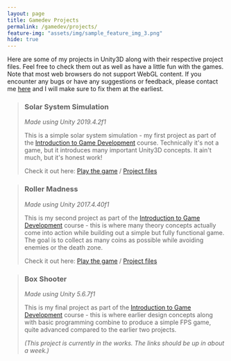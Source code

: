 ```yaml
---
layout: page
title: Gamedev Projects
permalink: /gamedev/projects/
feature-img: "assets/img/sample_feature_img_3.png"
hide: true
---
```


Here are some of my projects in Unity3D along with their respective project files. Feel free to check them out as well as have a little fun with the games. Note that most web browsers do not support WebGL content. If you encounter any bugs or have any suggestions or feedback, please contact me [here](https://forms.gle/za5hyQ4nHnz6FT7R6) and I will make sure to fix them at the earliest.

> <h3>Solar System Simulation</h3>
> <i>Made using Unity 2019.4.2f1</i>
>
> This is a simple solar system simulation - my first project as part of the [Introduction to Game Development](https://www.coursera.org/learn/game-development?specialization=game-development) course. Technically it's not a game, but it introduces many important Unity3D concepts. It ain't much, but it's honest work!
>
> Check it out here: [Play the game](/gamedev/files/solarsystem/Builds/WebGL/index.html) / [Project files](https://github.com/omprabhu31/omprabhu31.github.io/tree/master/gamedev/files/solarsystem)

> <h3>Roller Madness</h3>
> <i>Made using Unity 2017.4.40f1</i>
>
> This is my second project as part of the [Introduction to Game Development](https://www.coursera.org/learn/game-development?specialization=game-development) course - this is where many theory concepts actually come into action while building out a simple but fully functional game. The goal is to collect as many coins as possible while avoiding enemies or the death zone.
>
> Check it out here: [Play the game](/gamedev/files/rollermadness/Builds/WebGL/index.html) / [Project files](https://github.com/omprabhu31/omprabhu31.github.io/tree/master/gamedev/files/rollermadness)

> <h3>Box Shooter</h3>
> <i>Made using Unity 5.6.7f1</i>
>
> This is my final project as part of the [Introduction to Game Development](https://www.coursera.org/learn/game-development?specialization=game-development) course - this is where earlier design concepts along with basic programming combine to produce a simple FPS game, quite advanced compared to the earlier two projects.
>
> <i>(This project is currently in the works. The links should be up in about a week.)</i>